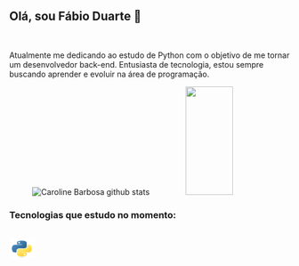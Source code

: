 ## Olá, sou Fábio Duarte 👋

<br>

<p>Atualmente me dedicando ao estudo de Python com o objetivo de me tornar um desenvolvedor back-end. Entusiasta de tecnologia, estou sempre buscando aprender e evoluir na área de programação.</p>

<div align="center">
  <img width="49%" height="195px" src="https://github-readme-stats.vercel.app/api?username=devfabioduarte&show_icons=true&count_private=true&hide_border=true&title_color=14C4EB&icon_color=14C4EB&text_color=c9d1d9&bg_color=1D1E1F" alt="Caroline Barbosa github stats" /> 
  <img width="41%" height="195px" src="https://github-readme-stats.vercel.app/api/top-langs/?username=devfabioduarte&layout=compact&hide_border=true&title_color=14C4EB&text_color=c9d1d9&bg_color=1D1E1F" />
</div>

### Tecnologias que estudo no momento:
<div style="display: inline_block;">
      <br>
      <img align="center" height="35" width="45" src="https://raw.githubusercontent.com/devicons/devicon/master/icons/python/python-original.svg">
</div>

